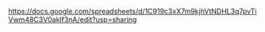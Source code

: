 https://docs.google.com/spreadsheets/d/1C919c3xX7m9kjhVtNDHL3q7pvTiVwm48C3V0aklf3nA/edit?usp=sharing
